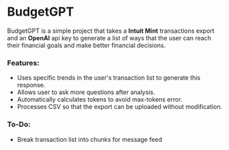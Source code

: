# BudgetGPT

BudgetGPT is a simple project that takes a **Intuit Mint** transactions export and an **OpenAI** api key to generate a list of ways that the user can reach their financial goals and make better financial decisions. 

### Features:
* Uses specific trends in the user's transaction list to generate this response.
* Allows user to ask more questions after analysis.
* Automatically calculates tokens to avoid max-tokens error.
* Processes CSV so that the export can be uploaded without modification.

### To-Do:
* Break transaction list into chunks for message feed